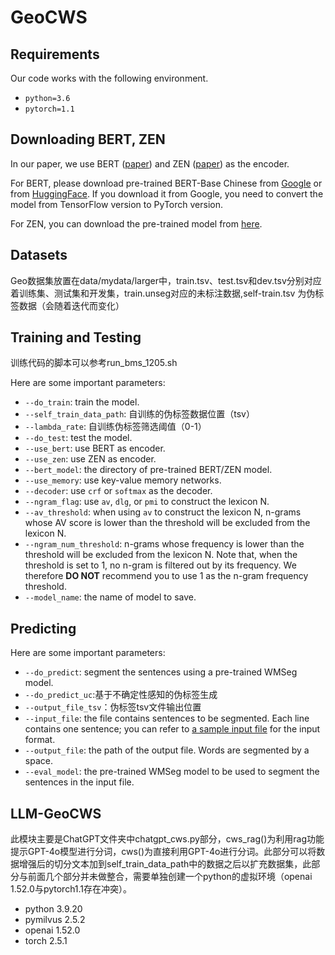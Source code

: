 # GeoCWS

## Requirements

Our code works with the following environment.
* `python=3.6`
* `pytorch=1.1`

## Downloading BERT, ZEN

In our paper, we use BERT ([paper](https://www.aclweb.org/anthology/N19-1423/)) and ZEN ([paper](https://arxiv.org/abs/1911.00720)) as the encoder.

For BERT, please download pre-trained BERT-Base Chinese from [Google](https://github.com/google-research/bert) or from [HuggingFace](https://s3.amazonaws.com/models.huggingface.co/bert/bert-base-chinese.tar.gz). If you download it from Google, you need to convert the model from TensorFlow version to PyTorch version.

For ZEN, you can download the pre-trained model from [here](https://github.com/sinovation/ZEN).

## Datasets

Geo数据集放置在data/mydata/larger中，train.tsv、test.tsv和dev.tsv分别对应着训练集、测试集和开发集，train.unseg对应的未标注数据,self-train.tsv 为伪标签数据（会随着迭代而变化）

## Training and Testing

训练代码的脚本可以参考run_bms_1205.sh

Here are some important parameters:

* `--do_train`: train the model.
* `--self_train_data_path`: 自训练的伪标签数据位置（tsv）
* `--lambda_rate`: 自训练伪标签筛选阈值（0-1）
* `--do_test`: test the model.
* `--use_bert`: use BERT as encoder.
* `--use_zen`: use ZEN as encoder.
* `--bert_model`: the directory of pre-trained BERT/ZEN model.
* `--use_memory`: use key-value memory networks.
* `--decoder`: use `crf` or `softmax` as the decoder.
* `--ngram_flag`: use `av`, `dlg`, or `pmi` to construct the lexicon N.
* `--av_threshold`: when using `av` to construct the lexicon N, n-grams whose AV score is lower than the threshold will be excluded from the lexicon N.
* `--ngram_num_threshold`: n-grams whose frequency is lower than the threshold will be excluded from the lexicon N. Note that, when the threshold is set to 1, no n-gram is filtered out by its frequency. We therefore **DO NOT** recommend you to use 1 as the n-gram frequency threshold.
* `--model_name`: the name of model to save.

## Predicting

Here are some important parameters:

* `--do_predict`: segment the sentences using a pre-trained WMSeg model.
* `--do_predict_uc`:基于不确定性感知的伪标签生成
* `--output_file_tsv`：伪标签tsv文件输出位置
* `--input_file`: the file contains sentences to be segmented. Each line contains one sentence; you can refer to [a sample input file](./sample_data/sentence.txt) for the input format.
* `--output_file`: the path of the output file. Words are segmented by a space.
* `--eval_model`: the pre-trained WMSeg model to be used to segment the sentences in the input file.

## LLM-GeoCWS

此模块主要是ChatGPT文件夹中chatgpt_cws.py部分，cws_rag()为利用rag功能提示GPT-4o模型进行分词，cws()为直接利用GPT-4o进行分词。此部分可以将数据增强后的切分文本加到self_train_data_path中的数据之后以扩充数据集，此部分与前面几个部分并未做整合，需要单独创建一个python的虚拟环境（openai 1.52.0与pytorch1.1存在冲突）。

* python 3.9.20
* pymilvus 2.5.2
* openai 1.52.0
* torch 2.5.1

